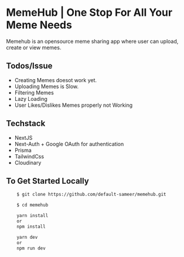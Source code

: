 # MemeHub | One Stop For All Your Meme Needs
Memehub is an opensource meme sharing app where user can upload, create or view memes.



## Todos/Issue
- Creating Memes doesot work yet.
- Uploading Memes is Slow.
- Filtering Memes
- Lazy Loading
- User Likes/Dislikes Memes properly not Working


## Techstack
- NextJS
- Next-Auth + Google OAuth for authentication
- Prisma
- TailwindCss
- Cloudinary
  



## To Get Started Locally 
```bash
    $ git clone https://github.com/default-sameer/memehub.git
```

```bash
    $ cd memehub
```

```bash
    yarn install 
    or
    npm install
```
    
```bash
    yarn dev
    or
    npm run dev
```
